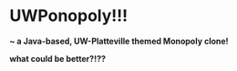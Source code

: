 UWPonopoly!!!
=============
**~ a Java-based, UW-Platteville themed Monopoly clone!**

**what could be better?!??**
